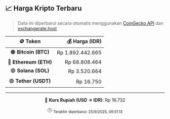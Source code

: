 

<!-- HARGA_KRIPTO -->
## 📈 Harga Kripto Terbaru

> Data ini diperbarui secara otomatis menggunakan [CoinGecko API](https://www.coingecko.com/) dan [exchangerate.host](https://exchangerate.host/)

<div align="center">

| 🪙 Token | 💰 Harga (IDR) |
|:------:|---------------:|
| 🟠 **Bitcoin (BTC)**   | Rp 1.892.442.665 |
| 🔵 **Ethereum (ETH)**  | Rp 68.808.464 |
| 🟣 **Solana (SOL)**    | Rp 3.520.664 |
| 🟢 **Tether (USDT)**   | Rp 16.750 |

---

💱 **Kurs Rupiah (USD → IDR)**: Rp 16.732

🕒 <sub>Terakhir diperbarui: 25/9/2025, 09.51.13</sub>

</div>
<!-- /HARGA_KRIPTO -->